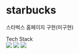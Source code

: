 # starbucks
스타벅스 홈페이지 구현(미구현) <br>

Tech Stack <br>
 <img src="https://img.shields.io/badge/TypeScript-3178C6?style=flat&logo=TypeScript&logoColor=white"/>
  <img src="https://img.shields.io/badge/html-#E34F26?style=flat&logo=HTML5&logoColor=white"/>
   <img src="https://img.shields.io/badge/TypeScript-3178C6?style=flat&logo=TypeScript&logoColor=white"/>
 
